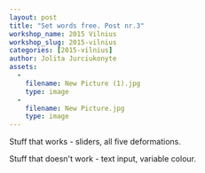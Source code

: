 ```yaml
---
layout: post
title: "Set words free. Post nr.3"
workshop_name: 2015 Vilnius
workshop_slug: 2015-vilnius
categories: [2015-vilnius]
author: Jolita Jurciukonyte
assets:
  -
    filename: New Picture (1).jpg
    type: image
  -
    filename: New Picture.jpg
    type: image
---
```

Stuff that works - sliders, all five deformations.

Stuff that doesn't work - text input, variable colour.

